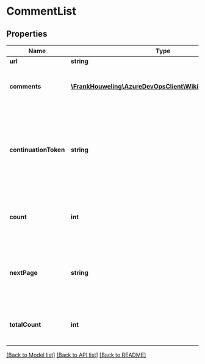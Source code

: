 # CommentList

## Properties
Name | Type | Description | Notes
------------ | ------------- | ------------- | -------------
**url** | **string** |  | [optional] 
**comments** | [**\FrankHouweling\AzureDevOpsClient\Wiki\Model\Comment[]**](Comment.md) | List of comments in the current batch. | [optional] 
**continuationToken** | **string** | A string token that can be used to retrieving next page of comments if available. Otherwise null. | [optional] 
**count** | **int** | The count of comments in the current batch. | [optional] 
**nextPage** | **string** | Uri to the next page of comments if it is available. Otherwise null. | [optional] 
**totalCount** | **int** | Total count of comments on a work item. | [optional] 

[[Back to Model list]](../README.md#documentation-for-models) [[Back to API list]](../README.md#documentation-for-api-endpoints) [[Back to README]](../README.md)


